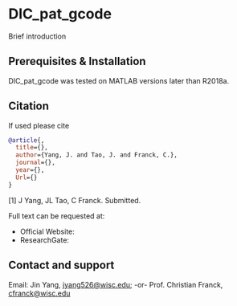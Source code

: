 # DIC_pat_gcode
Brief introduction
 
 
## Prerequisites & Installation
DIC_pat_gcode was tested on MATLAB versions later than R2018a. 

 
## Citation
If used please cite
```bibtex
@article{,
  title={},
  author={Yang, J. and Tao, J. and Franck, C.},
  journal={},
  year={},
  Url={}
}
```
 
[1] J Yang, JL Tao, C Franck. Submitted. 

Full text can be requested at: 
* Official Website:  
* ResearchGate:  

## Contact and support
Email: Jin Yang, jyang526@wisc.edu; -or- Prof. Christian Franck, cfranck@wisc.edu
 



